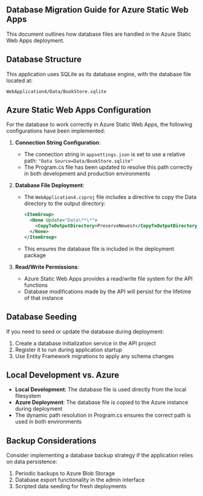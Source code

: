 ## Database Migration Guide for Azure Static Web Apps

This document outlines how database files are handled in the Azure Static Web Apps deployment.

## Database Structure

This application uses SQLite as its database engine, with the database file located at:
```
WebApplication4/Data/BookStore.sqlite
```

## Azure Static Web Apps Configuration

For the database to work correctly in Azure Static Web Apps, the following configurations have been implemented:

1. **Connection String Configuration**: 
   - The connection string in `appsettings.json` is set to use a relative path: `"Data Source=Data/BookStore.sqlite"`
   - The Program.cs file has been updated to resolve this path correctly in both development and production environments

2. **Database File Deployment**:
   - The `WebApplication4.csproj` file includes a directive to copy the Data directory to the output directory:
     ```xml
     <ItemGroup>
       <None Update="Data\**\*">
         <CopyToOutputDirectory>PreserveNewest</CopyToOutputDirectory>
       </None>
     </ItemGroup>
     ```
   - This ensures the database file is included in the deployment package

3. **Read/Write Permissions**:
   - Azure Static Web Apps provides a read/write file system for the API functions
   - Database modifications made by the API will persist for the lifetime of that instance

## Database Seeding

If you need to seed or update the database during deployment:

1. Create a database initialization service in the API project
2. Register it to run during application startup
3. Use Entity Framework migrations to apply any schema changes

## Local Development vs. Azure

- **Local Development**: The database file is used directly from the local filesystem
- **Azure Deployment**: The database file is copied to the Azure instance during deployment
- The dynamic path resolution in Program.cs ensures the correct path is used in both environments

## Backup Considerations

Consider implementing a database backup strategy if the application relies on data persistence:

1. Periodic backups to Azure Blob Storage
2. Database export functionality in the admin interface
3. Scripted data seeding for fresh deployments
